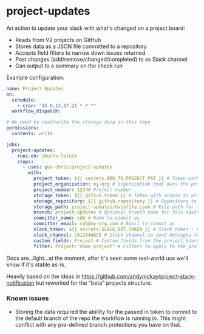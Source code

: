 # project-updates

An action to update your slack with what's changed on a project board:

- Reads from V2 projects on GitHub
- Stores data as a JSON file committed to a repository
- Accepts field filters to narrow down issues returned
- Post changes (add/remove/changed/completed) to as Slack channel
- Can output to a summary on the check run

Example configuration:

```yml
name: Project Updates
on:
  schedule:
    - cron: "45 0,13,17,21 * * *"
  workflow_dispatch:

# We need to read/write the storage data in this repo
permissions:
  contents: write

jobs:
  project-updates:
    runs-on: ubuntu-latest
    steps:
      - uses: guo-chris/project-updates
        with:
          project_token: ${{ secrets.ADD_TO_PROJECT_PAT }} # Token with access to read from the project
          project_organization: my-org # Organization that owns the project
          project_number: 1234# Project number
          storage_token: ${{ github.token }} # Token with access to write to the storage repository
          storage_repository: ${{ github.repository }} # Repository to store data in
          storage_path: project-updates/datafile.json # File path for where to store the data
          branch: project-updates # Optional branch name for file edits (default: repo default branch)
          committer_name: cdb # Name to commit as
          committer_email: cdb@my-org.com # Email to commit as
          slack_token: ${{ secrets.SLACK_BOT_TOKEN }} # Slack token - Leave blank to skip posting to slack
          slack_channel: C01234ABCD # Slack channel to send messages to
          custom_fields: Project # Custom fields from the project board to use, comma separated
          filter: Project:"some project" # Filters to apply to the project board, comma separated, start with '-' for exclusion vs inclusion
```

Docs are...light...at the moment, after it's seen some real-world use we'll know if it's stable as-is.

Heavily based on the ideas in https://github.com/andymckay/project-slack-notification but reworked for the "beta" projects structure.

### Known issues

- Storing the data required the abililty for the passed in token to commit to the default branch of the repo the workflow is running in. This might conflict with any pre-defined branch protections you have on that.
